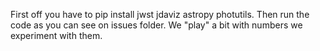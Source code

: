 First off you have to pip install jwst jdaviz astropy photutils. Then run the code as you can see on issues folder. We "play" a bit with numbers we experiment with them.
